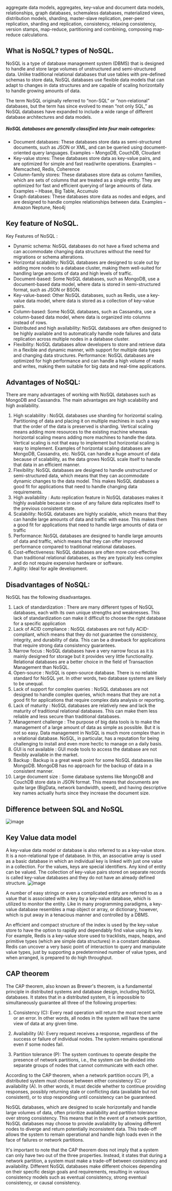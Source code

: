 aggregate data models, aggregates, key-value
and document data models, relationships, graph databases, schemaless
databases, materialized views, distribution models, sharding, master-slave
replication, peer-peer replication, sharding and replication, consistency,
relaxing consistency, version stamps, map-reduce, partitioning and combining,
composing map-reduce calculations. 

## What is NoSQL? types of NoSQL.

NoSQL is a type of database management system (DBMS) that is designed to handle and store large volumes of unstructured and semi-structured data. Unlike traditional relational databases that use tables with pre-defined schemas to store data, NoSQL databases use flexible data models that can adapt to changes in data structures and are capable of scaling horizontally to handle growing amounts of data.

The term NoSQL originally referred to “non-SQL” or “non-relational” databases, but the term has since evolved to mean “not only SQL,” as NoSQL databases have expanded to include a wide range of different database architectures and data models.

##### NoSQL databases are generally classified into four main categories:
+ Document databases: These databases store data as semi-structured documents, such as JSON or XML, and can be queried using document-oriented query languages. Examples – MongoDB, CouchDB, Cloudant
+ Key-value stores: These databases store data as key-value pairs, and are optimized for simple and fast read/write operations. Examples – Memcached, Redis, Coherence
+ Column-family stores: These databases store data as column families, which are sets of columns that are treated as a single entity. They are optimized for fast and efficient querying of large amounts of data. Examples – Hbase, Big Table, Accumulo
+ Graph databases: These databases store data as nodes and edges, and are designed to handle complex relationships between data. Examples – Amazon Neptune, Neo4j


## Key feature of NoSQL.

Key Features of NoSQL :

+ Dynamic schema: NoSQL databases do not have a fixed schema and can accommodate changing data structures without the need for migrations or schema alterations.
+ Horizontal scalability: NoSQL databases are designed to scale out by adding more nodes to a database cluster, making them well-suited for handling large amounts of data and high levels of traffic.
+ Document-based: Some NoSQL databases, such as MongoDB, use a document-based data model, where data is stored in semi-structured format, such as JSON or BSON.
+ Key-value-based: Other NoSQL databases, such as Redis, use a key-value data model, where data is stored as a collection of key-value pairs.
+ Column-based: Some NoSQL databases, such as Cassandra, use a column-based data model, where data is organized into columns instead of rows.
+ Distributed and high availability: NoSQL databases are often designed to be highly available and to automatically handle node failures and data replication across multiple nodes in a database cluster.
+ Flexibility: NoSQL databases allow developers to store and retrieve data in a flexible and dynamic manner, with support for multiple data types and changing data structures.
Performance: NoSQL databases are optimized for high performance and can handle a high volume of reads and writes, making them suitable for big data and real-time applications.

## Advantages of NoSQL: 

There are many advantages of working with NoSQL databases such as MongoDB and Cassandra. The main advantages are high scalability and high availability.

1. High scalability : NoSQL databases use sharding for horizontal scaling. Partitioning of data and placing it on multiple machines in such a way that the order of the data is preserved is sharding. Vertical scaling means adding more resources to the existing machine whereas horizontal scaling means adding more machines to handle the data. Vertical scaling is not that easy to implement but horizontal scaling is easy to implement. Examples of horizontal scaling databases are MongoDB, Cassandra, etc. NoSQL can handle a huge amount of data because of scalability, as the data grows NoSQL scale itself to handle that data in an efficient manner.
1. Flexibility: NoSQL databases are designed to handle unstructured or semi-structured data, which means that they can accommodate dynamic changes to the data model. This makes NoSQL databases a good fit for applications that need to handle changing data requirements.
1. High availability : Auto replication feature in NoSQL databases makes it highly available because in case of any failure data replicates itself to the previous consistent state.
1. Scalability: NoSQL databases are highly scalable, which means that they can handle large amounts of data and traffic with ease. This makes them a good fit for applications that need to handle large amounts of data or traffic
1. Performance: NoSQL databases are designed to handle large amounts of data and traffic, which means that they can offer improved performance compared to traditional relational databases.
1. Cost-effectiveness: NoSQL databases are often more cost-effective than traditional relational databases, as they are typically less complex and do not require expensive hardware or software.
1. Agility: Ideal for agile development.
## Disadvantages of NoSQL: 

NoSQL has the following disadvantages.

1. Lack of standardization :  There are many different types of NoSQL databases, each with its own unique strengths and weaknesses. This lack of standardization can make it difficult to choose the right database for a specific application
1. Lack of ACID compliance : NoSQL databases are not fully ACID-compliant, which means that they do not guarantee the consistency, integrity, and durability of data. This can be a drawback for applications that require strong data consistency guarantees.
1. Narrow focus : NoSQL databases have a very narrow focus as it is mainly designed for storage but it provides very little functionality. Relational databases are a better choice in the field of Transaction Management than NoSQL.
1. Open-source : NoSQL is open-source database. There is no reliable standard for NoSQL yet. In other words, two database systems are likely to be unequal.
1. Lack of support for complex queries : NoSQL databases are not designed to handle complex queries, which means that they are not a good fit for applications that require complex data analysis or reporting.
1. Lack of maturity : NoSQL databases are relatively new and lack the maturity of traditional relational databases. This can make them less reliable and less secure than traditional databases.
1. Management challenge : The purpose of big data tools is to make the management of a large amount of data as simple as possible. But it is not so easy. Data management in NoSQL is much more complex than in a relational database. NoSQL, in particular, has a reputation for being challenging to install and even more hectic to manage on a daily basis.
1. GUI is not available : GUI mode tools to access the database are not flexibly available in the market.
1. Backup : Backup is a great weak point for some NoSQL databases like MongoDB. MongoDB has no approach for the backup of data in a consistent manner.
1. Large document size : Some database systems like MongoDB and CouchDB store data in JSON format. This means that documents are quite large (BigData, network bandwidth, speed), and having descriptive key names actually hurts since they increase the document size.

## Difference between SQL and NoSQL
![image](https://github.com/pritamhazra21/big-data/assets/75198912/7c9614cc-3d15-4adb-8e56-f1074b29c19f)

## Key Value data model

A key-value data model or database is also referred to as a key-value store. It is a non-relational type of database. In this, an associative array is used as a basic database in which an individual key is linked with just one value in a collection. For the values, keys are special identifiers. Any kind of entity can be valued. The collection of key-value pairs stored on separate records is called key-value databases and they do not have an already defined structure.
![image](https://github.com/pritamhazra21/big-data/assets/75198912/c3b1dd8f-fde7-4e20-8248-a02487f8a3f0)

A number of easy strings or even a complicated entity are referred to as a value that is associated with a key by a key-value database, which is utilized to monitor the entity. Like in many programming paradigms, a key-value database resembles a map object or array, or dictionary, however, which is put away in a tenacious manner and controlled by a DBMS.

An efficient and compact structure of the index is used by the key-value store to have the option to rapidly and dependably find value using its key. For example, Redis is a key-value store used to tracklists, maps, heaps, and primitive types (which are simple data structures) in a constant database. Redis can uncover a very basic point of interaction to query and manipulate value types, just by supporting a predetermined number of value types,  and when arranged, is prepared to do high throughput.


## CAP theorem

The CAP theorem, also known as Brewer's theorem, is a fundamental principle in distributed systems and database design, including NoSQL databases. It states that in a distributed system, it is impossible to simultaneously guarantee all three of the following properties:

1. Consistency (C): Every read operation will return the most recent write or an error. In other words, all nodes in the system will have the same view of data at any given time.

2. Availability (A): Every request receives a response, regardless of the success or failure of individual nodes. The system remains operational even if some nodes fail.

3. Partition tolerance (P): The system continues to operate despite the presence of network partitions, i.e., the system can be divided into separate groups of nodes that cannot communicate with each other.

According to the CAP theorem, when a network partition occurs (P), a distributed system must choose between either consistency (C) or availability (A). In other words, it must decide whether to continue providing responses, possibly returning stale or conflicting data (available but not consistent), or to stop responding until consistency can be guaranteed.

NoSQL databases, which are designed to scale horizontally and handle large volumes of data, often prioritize availability and partition tolerance over strong consistency. This means that in the event of a network partition, NoSQL databases may choose to provide availability by allowing different nodes to diverge and return potentially inconsistent data. This trade-off allows the system to remain operational and handle high loads even in the face of failures or network partitions.

It's important to note that the CAP theorem does not imply that a system can only have two out of the three properties. Instead, it states that during a network partition, a system must make a trade-off between consistency and availability. Different NoSQL databases make different choices depending on their specific design goals and requirements, resulting in various consistency models such as eventual consistency, strong eventual consistency, or causal consistency.
